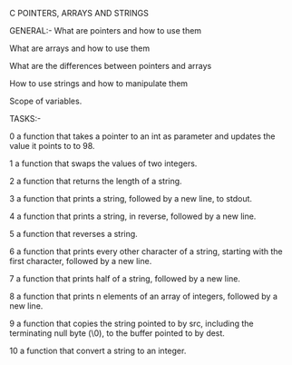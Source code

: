 C POINTERS, ARRAYS AND STRINGS

GENERAL:-
What are pointers and how to use them

What are arrays and how to use them

What are the differences between pointers and arrays

How to use strings and how to manipulate them

Scope of variables.

TASKS:-

0 a function that takes a pointer to an int as parameter and updates the value it points to to 98.

1 a function that swaps the values of two integers.

2 a function that returns the length of a string.

3 a function that prints a string, followed by a new line, to stdout.

4 a function that prints a string, in reverse, followed by a new line.

5 a function that reverses a string.

6 a function that prints every other character of a string, starting with the first character, followed by a new line.

7 a function that prints half of a string, followed by a new line.

8 a function that prints n elements of an array of integers, followed by a new line.

9  a function that copies the string pointed to by src, including the terminating null byte (\0), to the buffer pointed to by dest.

10 a function that convert a string to an integer.
